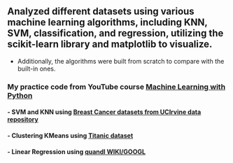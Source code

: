## Analyzed different datasets using various machine learning algorithms, including KNN, SVM, classification, and regression, utilizing the scikit-learn library and matplotlib to visualize.
* Additionally, the algorithms were built from scratch to compare with the built-in ones.

### My practice code from YouTube course [Machine Learning with Python](https://www.youtube.com/playlist?list=PLQVvvaa0QuDfKTOs3Keq_kaG2P55YRn5v)

#### - SVM and KNN using [Breast Cancer datasets from UCIrvine data repository](archive.ics.uci.edu/ml/datasets.html)
#### - Clustering KMeans using [Titanic dataset](https://pythonprogramming.net/static/downloads/machine-learning-data/titanic.xls)
#### - Linear Regression using [quandl WIKI/GOOGL](https://data.nasdaq.com/data/WIKI-wiki-eod-stock-prices/documentation)
